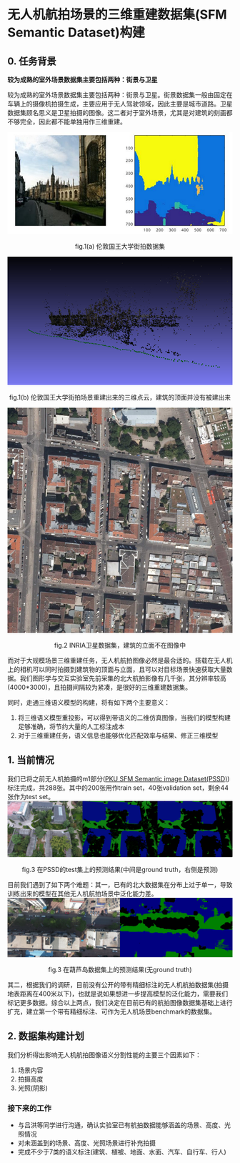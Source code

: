 # 无人机航拍场景的三维重建数据集(SFM Semantic Dataset)构建

## 0. 任务背景
**较为成熟的室外场景数据集主要包括两种：街景与卫星**

较为成熟的室外场景数据集主要包括两种：街景与卫星。街景数据集一般由固定在车辆上的摄像机拍摄生成，主要应用于无人驾驶领域，因此主要是城市道路。卫星数据集顾名思义是卫星拍摄的图像。这二者对于室外场景，尤其是对建筑的刻画都不够完全，因此都不能单独用作三维重建。

![](kingscollege-semantic.png)
<div style="text-align:center">fig.1(a) 伦敦国王大学街拍数据集</div>

![](kingscollege.png)
<div style="text-align:center">fig.1(b) 伦敦国王大学街拍场景重建出来的三维点云，建筑的顶面并没有被建出来</div>

![inria aerial](vie1.jpg)
<div style="text-align:center">fig.2 INRIA卫星数据集，建筑的立面不在图像中</div>


而对于大规模场景三维重建任务，无人机航拍图像必然是最合适的。搭载在无人机上的相机可以同时拍摄到建筑物的顶面与立面，且可以对目标场景快速获取大量数据。我们图形学与交互实验室先前采集的北大航拍影像有几千张，其分辨率较高(4000*3000)，且拍摄间隔较为紧凑，是很好的三维重建数据集。

同时，走通三维语义模型的构建，将有如下两个主要意义：
1. 将三维语义模型重投影，可以得到带语义的二维仿真图像，当我们的模型构建足够准确，将节约大量的人工标注成本
2. 对于三维重建任务，语义信息也能够优化匹配效率与结果、修正三维模型

## 1. 当前情况

我们已将之前无人机拍摄的m1部分([PKU SFM Semantic image Dataset(PSSD)](https://github.com/PKUGIL/PSSI))标注完成，共288张。其中的200张用作train set，40张validation set，剩余44张作为test set。
![](PSSD.png) 
<div style="text-align:center">fig.3 在PSSD的test集上的预测结果(中间是ground truth，右侧是预测)</div>

目前我们遇到了如下两个难题：其一，已有的北大数据集在分布上过于单一，导致训练出来的模型在其他无人机航拍场景中泛化能力差。
![](000001-predict.jpg)
<div style="text-align:center">fig.3 在葫芦岛数据集上的预测结果(无ground truth)</div>

其二，根据我们的调研，目前没有公开的带有精细标注的无人机航拍数据集(拍摄地表距离在400米以下)，也就是说如果想进一步提高模型的泛化能力，需要我们标记更多数据。综合以上两点，我们决定在目前已有的航拍图像数据集基础上进行扩充，建立第一个带有精细标注、可作为无人机场景benchmark的数据集。



## 2. 数据集构建计划

我们分析得出影响无人机航拍图像语义分割性能的主要三个因素如下：
1. 场景内容
2. 拍摄高度
3. 光照(阴影)


### 接下来的工作
- 与吕洪等同学进行沟通，确认实验室已有航拍数据能够涵盖的场景、高度、光照情况
- 对未涵盖到的场景、高度、光照场景进行补充拍摄
- 完成不少于7类的语义标注(建筑、植被、地面、水面、汽车、自行车、行人)
